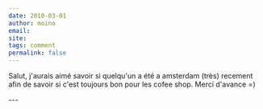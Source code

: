 ```yaml
---
date: 2010-03-01
author: moino
email: 
site: 
tags: comment
permalink: false
---
```


<p>Salut, j'aurais aimé savoir si quelqu'un a été a amsterdam (très) recement afin de savoir si c'est toujours bon pour les cofee shop. Merci d'avance =)</p>
---